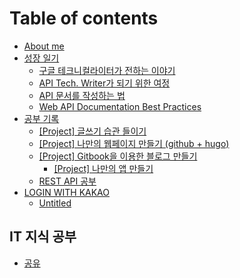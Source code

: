 # Table of contents

* [About me](README.md)
* [성장 일기](untitled/README.md)
  * [구글 테크니컬라이터가 전하는 이야기](untitled/undefined.md)
  * [API Tech. Writer가 되기 위한 여정](untitled/untitled.md)
  * [API 문서를 작성하는 법](untitled/api.md)
  * [Web API Documentation Best Practices](untitled/web-api-documentation-best-practices.md)
* [공부 기록](undefined/README.md)
  * [\[Project\] 글쓰기 습관 들이기](undefined/untitled-1.md)
  * [\[Project\] 나만의 웹페이지 만들기 \(github + hugo\)](undefined/hugo.md)
  * [\[Project\] Gitbook을 이용한 블로그 만들기](undefined/undefined/README.md)
    * [\[Project\] 나만의 앱 만들기](undefined/undefined/project.md)
  * [REST API 공부](undefined/rest-api.md)
* [LOGIN WITH KAKAO](untitled-1/README.md)
  * [Untitled](untitled-1/untitled.md)

## IT 지식 공부

* [공유](it/undefined.md)

